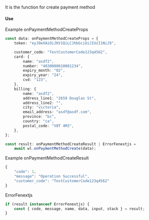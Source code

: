 It is the function for create payment method

#### Use

Example onPaymentMethodCreateProps

```ts
const data: onPaymentMethodCreateProps = {
    token: "eyJ0eXAiOiJKV1QiLCJhbGciOiJIUzI1NiJ9",

    customer_code: "TestCustomerCode123q4562",
    card: {
        name: "asdf2",
        number: "4030000010001234",
        expiry_month: "02",
        expiry_year: "24",
        cvd: "123",
    },
    billing: {
        name: "asdf2",
        address_line1: "2659 Douglas St",
        address_line2: "",
        city: "victoria",
        email_address: "asdf@asdf.com",
        province: "bc",
        country: "ca",
        postal_code: "V8T 4M3",
    },
};
```

```ts
const result: onPaymentMethodCreateResult | ErrorFenextjs =
    await wl.onPaymentMethodCreate(data);
```

Example onPaymentMethodCreateResult

```ts
{
    "code": 1,
    "message": "Operation Successful",
    "customer_code": "TestCustomerCode123q4562"
}
```

ErrorFenextjs

```ts
if (result instanceof ErrorFenextjs) {
    const { code, message, name, data, input, stack } = result;
}
```
